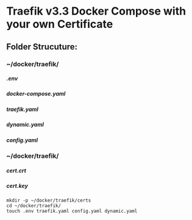 # Traefik v3.3 Docker Compose with your own Certificate
## Folder Strucuture:

### ~/docker/traefik/
##### .env
##### docker-compose.yaml
##### traefik.yaml
##### dynamic.yaml
##### config.yaml
### ~/docker/traefik/
##### cert.crt
##### cert.key


```
mkdir -p ~/docker/traefik/certs
cd ~/docker/traefik/
touch .env traefik.yaml config.yaml dynamic.yaml
```
